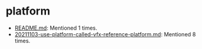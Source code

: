 # platform
- [README.md](http://127.0.0.1:5002/view_item/a5b4ff6bf26252b4bfea042585c60ee6efb4d8be5c2b3413a796213b71606b10): Mentioned 1 times.
- [20211103-use-platform-called-vfx-reference-platform.md](http://127.0.0.1:5002/view_item/eff6bb1044927038aaed5e42b6f0656c78dcffce4b2042b0a0324d0d08b9a899): Mentioned 8 times.
